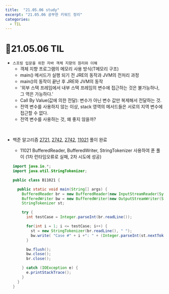 ```yaml
---
title:  "21.05.06 study"
excerpt: "21.05.06 공부한 키워드 정리"
categories:
  - TIL
---
```



# 📝21.05.06 TIL
+ `스프링 입문을 위한 자바 객체 지향의 원리와 이해`
  + 객체 지향 프로그램의 메모리 사용 방식(T메모리 구조)
  + main() 메서드가 실행 되기 전 JRE의 동작과 JVM의 전처리 과정
  + main()의 동작이 끝난 후 JRE와 JVM의 동작
  + '외부 스택 프레임에서 내부 스택 프레임의 변수에 접근하는 것은 불가능하나, 그 역은 가능하다.'
  + Call By Value(값에 의한 전달): 변수가 아닌 변수 값만 복제해서 전달하는 것.
  + 전역 변수를 사용하지 않는 이상, stack 영역의 메서드들은 서로의 지역 변수에 접근할 수 없다.
  + 전역 변수를 사용하는 것, 왜 좋지 않을까?

<br />

+ 백준 알고리즘 [2721](https://www.acmicpc.net/problem/2741), [2742](https://www.acmicpc.net/problem/2742), [2742](https://www.acmicpc.net/problem/2742), [11021](https://www.acmicpc.net/problem/11021) 풀이 완료

  + 11021 BufferedReader, BufferedWriter, StringTokenizer 사용하여 푼 풀이 (1차 런타임오류로 실패, 2차 시도에 성공)
  ```java
  import java.io.*;
  import java.util.StringTokenizer;

  public class B11021 {

    public static void main(String[] args) {
      BufferedReader br = new BufferedReader(new InputStreamReader(System.in));
      BufferedWriter bw = new BufferedWriter(new OutputStreamWriter(System.out));
      StringTokenizer st;

      try {
        int testCase = Integer.parseInt(br.readLine());

        for(int i = 1; i <= testCase; i++) {
          st = new StringTokenizer(br.readLine(), " ");
          bw.write( "Case #" + i +": " + (Integer.parseInt(st.nextToken())+Integer.parseInt(st.nextToken())) + "\n");
        }

        bw.flush();
        bw.close();
        br.close();

      } catch (IOException e) {
        e.printStackTrace();
      }
    }
  }


  ```
